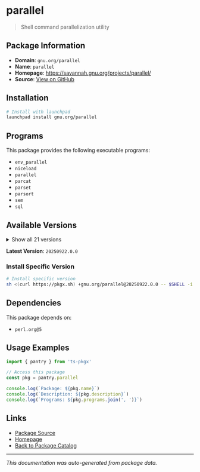 # parallel

> Shell command parallelization utility

## Package Information

- **Domain**: `gnu.org/parallel`
- **Name**: `parallel`
- **Homepage**: https://savannah.gnu.org/projects/parallel/
- **Source**: [View on GitHub](https://github.com/pkgxdev/pantry/tree/main/projects/gnu.org/parallel/package.yml)

## Installation

```bash
# Install with launchpad
launchpad install gnu.org/parallel
```

## Programs

This package provides the following executable programs:

- `env_parallel`
- `niceload`
- `parallel`
- `parcat`
- `parset`
- `parsort`
- `sem`
- `sql`

## Available Versions

<details>
<summary>Show all 21 versions</summary>

- `20250922.0.0`, `20250822.0.0`, `20250722.0.0`, `20250622.0.0`, `20250522.0.0`
- `20250422.0.0`, `20250322.0.0`, `20250222.0.0`, `20250122.0.0`, `20241222.0.0`
- `20241122.0.0`, `20241022.0.0`, `20240922.0.0`, `20240822.0.0`, `20240722.0.0`
- `20240622.0.0`, `20240522.0.0`, `20240422.0.0`, `20240322.0.0`, `20240222.0.0`
- `20240122.0.0`

</details>

**Latest Version**: `20250922.0.0`

### Install Specific Version

```bash
# Install specific version
sh <(curl https://pkgx.sh) +gnu.org/parallel@20250922.0.0 -- $SHELL -i
```

## Dependencies

This package depends on:

- `perl.org@5`

## Usage Examples

```typescript
import { pantry } from 'ts-pkgx'

// Access this package
const pkg = pantry.parallel

console.log(`Package: ${pkg.name}`)
console.log(`Description: ${pkg.description}`)
console.log(`Programs: ${pkg.programs.join(', ')}`)
```

## Links

- [Package Source](https://github.com/pkgxdev/pantry/tree/main/projects/gnu.org/parallel/package.yml)
- [Homepage](https://savannah.gnu.org/projects/parallel/)
- [Back to Package Catalog](../../../package-catalog.md)

---

*This documentation was auto-generated from package data.*
